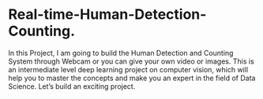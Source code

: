 # Real-time-Human-Detection-Counting.

In this Project, I  am going to build the Human Detection and Counting System through Webcam or you can give your own video or images. This is an intermediate level deep learning project on computer vision, which will help you to master the concepts and make you an expert in the field of Data Science. Let’s build an exciting project.
